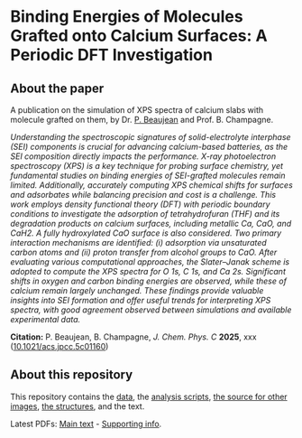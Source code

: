 # Binding Energies of Molecules Grafted onto Calcium Surfaces: A Periodic DFT Investigation

## About the paper

A publication on the simulation of XPS spectra of calcium slabs with molecule grafted on them, by Dr. [P. Beaujean](https://pierrebeaujean.net) and Prof. B. Champagne.

*Understanding the spectroscopic signatures of solid-electrolyte interphase (SEI) components is crucial for advancing calcium-based batteries, as the SEI composition directly impacts the performance. X-ray photoelectron spectroscopy (XPS) is a key technique for probing surface chemistry, yet fundamental studies on binding energies of SEI-grafted molecules remain limited. Additionally, accurately computing XPS chemical shifts for surfaces and adsorbates while balancing precision and cost is a challenge. This work employs density functional theory (DFT) with periodic boundary conditions to investigate the adsorption of tetrahydrofuran (THF) and its degradation products on calcium surfaces, including metallic Ca, CaO, and CaH2. A fully hydroxylated CaO surface is also considered. Two primary interaction mechanisms are identified: (i) adsorption via unsaturated carbon atoms and (ii) proton transfer from alcohol groups to CaO. After evaluating various computational approaches, the Slater–Janak scheme is adopted to compute the XPS spectra for O 1s, C 1s, and Ca 2s. Significant shifts in oxygen and carbon binding energies are observed, while these of calcium remain largely unchanged. These findings provide valuable insights into SEI formation and offer useful trends for interpreting XPS spectra, with good agreement observed between simulations and available experimental data.*

**Citation:** P. Beaujean, B. Champagne, *J. Chem. Phys. C* **2025**, xxx ([10.1021/acs.jpcc.5c01160](https://dx.doi.org/10.1021/acs.jpcc.5c01160))

## About this repository

This repository contains the [data](./data), the [analysis scripts](./analyses), [the source for other images](./im), [the structures](./structures),  and the text.

Latest PDFs: [Main text](https://github.com/pierre-24/publi-XPS/releases/download/latest/Main_Text.pdf) - [Supporting info](https://github.com/pierre-24/publi-XPS/releases/download/latest/Supporting_info.pdf).
